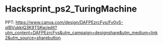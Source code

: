 # Hacksprint_ps2_TuringMachine

PPT:
https://www.canva.com/design/DAFPEzrcFys/Fv0yS-qIBVukkiQ3K9TSKw/edit?utm_content=DAFPEzrcFys&utm_campaign=designshare&utm_medium=link2&utm_source=sharebutton
